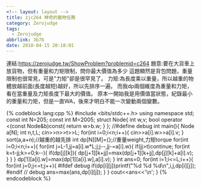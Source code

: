 ```yaml
---
<!-- layout: layout -->
title: zjc264 神奇的載物任務
category: Zerojudge
tags:
  - Zerojudge
abbrlink: 3b76
date: 2018-04-15 20:18:01
---
```

連結:https://zerojudge.tw/ShowProblem?problemid=c264
題意:要在大貨車上放貨物，但有重量和力矩限制，問你最大價值為多少
這題顯然是背包問題，重量限制也很常見，可是"力矩"卻是很罕見了。
力矩:為長度乘以重量，所以越重的物體放越前面(長度越短)越好，所以先排序一遍。
而我dp兩個維度為重量和力矩，看在當重量及力矩長度下最大的價值。
原本一開始我是用價值當狀態，紀錄最小的重量和力矩，但是一直WA，後來才明白不能一次變動兩個變數。

{% codeblock lang:cpp %}
#include <bits/stdc++.h>
using namespace std;
const int N=205;
const int M=2005;
struct Node{
    int w,v;
    bool operator <(const Node&b)const{
        return w>b.w;
    }
};
//#define debug
int main(){
    Node a[N];
    int n,t,L;
    cin>>n>>t>>L;
    for(int i=0;i<n;i++){
        cin>>a[i].w>>a[i].v;
    }
    sort(a,a+n);//越重的越先排
    int dp[N][M]={};//重量weight,力矩torque
    for(int i=0;i<n;i++){
        for(int j=L-1,jj=a[i].w*L;j;j--,jj-=a[i].w){
            if(jj>t)continue;
            for(int k=t-jj;k>=0;k--){
                if(dp[j][k]){
                    dp[j+1][k+jj]=max(dp[j+1][k+jj],dp[j][k]+a[i].v);
                }
            }
        }
        dp[1][a[i].w]=max(dp[1][a[i].w],a[i].v);
    }
    int ans=0;
    for(int i=1;i<=L;i++){
        for(int j=0;j<=t;j++){
            #ifdef debug
                if(dp[i][j])printf("%d %d %d\n",i,j,dp[i][j]);
            #endif // debug
            ans=max(ans,dp[i][j]);
        }
    }
    cout<<ans<<'\n';
}
{% endcodeblock %}
